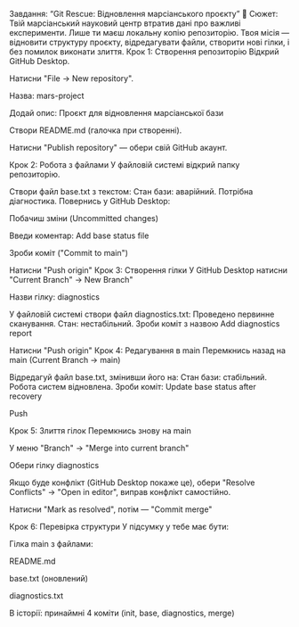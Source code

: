  Завдання: “Git Rescue: Відновлення марсіанського проєкту”
 📘 Сюжет:
Твій марсіанський науковий центр втратив дані про важливі експерименти. Лише ти маєш локальну копію репозиторію. Твоя місія — відновити структуру проєкту, відредагувати файли, створити нові гілки, і без помилок виконати злиття.
 Крок 1: Створення репозиторію
Відкрий GitHub Desktop.

Натисни "File → New repository".

Назва: mars-project

Додай опис: Проєкт для відновлення марсіанської бази

Створи README.md (галочка при створенні).

Натисни "Publish repository" — обери свій GitHub акаунт.

 Крок 2: Робота з файлами
У файловій системі відкрий папку репозиторію.

Створи файл base.txt з текстом:
Стан бази: аварійний. Потрібна діагностика.
Повернись у GitHub Desktop:

Побачиш зміни (Uncommitted changes)

Введи коментар: Add base status file

Зроби коміт ("Commit to main")

Натисни "Push origin"
 Крок 3: Створення гілки
У GitHub Desktop натисни "Current Branch" → New Branch"

Назви гілку: diagnostics

У файловій системі створи файл diagnostics.txt:
Проведено первинне сканування. Стан: нестабільний.
Зроби коміт з назвою Add diagnostics report

Натисни "Push origin"
Крок 4: Редагування в main
Перемкнись назад на main (Current Branch → main)

Відредагуй файл base.txt, змінивши його на:
Стан бази: стабільний. Робота систем відновлена.
Зроби коміт: Update base status after recovery

Push

 Крок 5: Злиття гілок
Перемкнись знову на main

У меню "Branch" → "Merge into current branch"

Обери гілку diagnostics

Якщо буде конфлікт (GitHub Desktop покаже це), обери "Resolve Conflicts" → "Open in editor", виправ конфлікт самостійно.

Натисни "Mark as resolved", потім — "Commit merge"

 Крок 6: Перевірка структури
У підсумку у тебе має бути:

Гілка main з файлами:

README.md

base.txt (оновлений)

diagnostics.txt

В історії: принаймні 4 коміти (init, base, diagnostics, merge)

